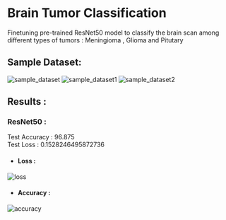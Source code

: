 # Brain Tumor Classification
Finetuning pre-trained ResNet50 model to classify the brain scan among different types of tumors : Meningioma , Glioma and Pitutary

## Sample Dataset:
![sample_dataset](https://user-images.githubusercontent.com/57902078/137530839-a608e20f-75bc-4b45-9750-afb7cf737404.png)
![sample_dataset1](https://user-images.githubusercontent.com/57902078/137530946-f86589b5-d873-4b0e-94f3-23df092f7244.png)
![sample_dataset2](https://user-images.githubusercontent.com/57902078/137530960-1c16a796-ea8a-4be6-8a0d-5c9315c43d35.png)

## Results :
### ResNet50 :
Test Accuracy :   96.875  
Test Loss :       0.1528246495872736
- #### Loss :
 ![loss](https://user-images.githubusercontent.com/57902078/137531104-36d1cbce-ae34-45dd-8c1f-4e6ac1e0afdf.png)


- #### Accuracy :
![accuracy](https://user-images.githubusercontent.com/57902078/137531108-c6f1ac33-da7b-430e-881b-2754b733501d.png)
